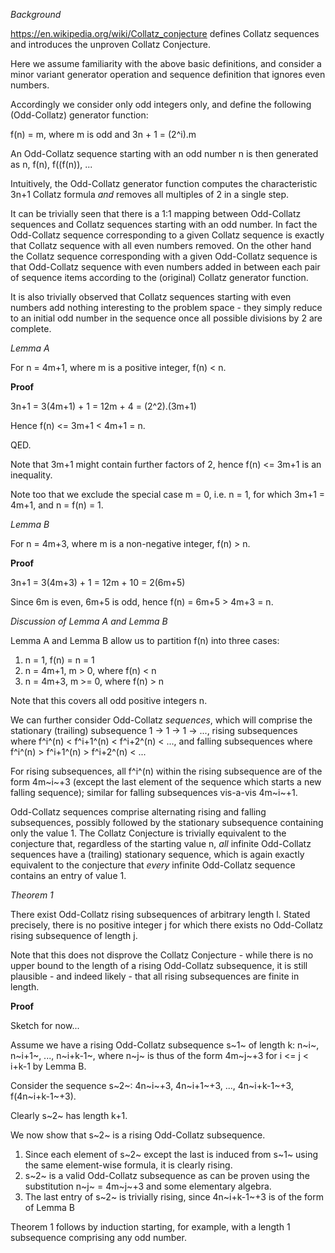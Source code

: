 *Background*

https://en.wikipedia.org/wiki/Collatz_conjecture defines Collatz sequences and introduces the unproven Collatz Conjecture.

Here we assume familiarity with the above basic definitions, and consider a minor variant generator operation and sequence definition that ignores even numbers.

Accordingly we consider only odd integers only, and define the following (Odd-Collatz) generator function:

 f(n) = m, where m is odd and 3n + 1 = (2^i).m
 
An Odd-Collatz sequence starting with an odd number n is then generated as n, f(n), f((f(n)), ...

Intuitively, the Odd-Collatz generator function computes the characteristic 3n+1 Collatz formula _and_ removes all multiples of 2 in a single step.

It can be trivially seen that there is a 1:1 mapping between Odd-Collatz sequences and Collatz sequences starting with an odd number. In fact the Odd-Collatz sequence corresponding to a given Collatz sequence is exactly that Collatz sequence with all even numbers removed. On the other hand the Collatz sequence corresponding with a given Odd-Collatz sequence is that Odd-Collatz sequence with even numbers added in between each pair of sequence items according to the (original) Collatz generator function.

It is also trivially observed that Collatz sequences starting with even numbers add nothing interesting to the problem space - they simply reduce to an initial odd number in the sequence once all possible divisions by 2 are complete.

*Lemma A*

For n = 4m+1, where m is a positive integer, f(n) < n.

**Proof**

3n+1 = 3(4m+1) + 1 = 12m + 4 = (2^2).(3m+1)

Hence f(n) <= 3m+1 < 4m+1 = n.

QED.

Note that 3m+1 might contain further factors of 2, hence f(n) <= 3m+1 is an inequality.

Note too that we exclude the special case m = 0, i.e. n = 1, for which 3m+1 = 4m+1, and n = f(n) = 1.

*Lemma B*

For n = 4m+3, where m is a non-negative integer, f(n) > n.

**Proof**

3n+1 = 3(4m+3) + 1 = 12m + 10 = 2(6m+5)

Since 6m is even, 6m+5 is odd, hence f(n) = 6m+5 > 4m+3 = n.

*Discussion of Lemma A and Lemma B*

Lemma A and Lemma B allow us to partition f(n) into three cases:
  1. n = 1, f(n) = n = 1
  2. n = 4m+1, m > 0, where f(n) < n
  3. n = 4m+3, m >= 0, where f(n) > n

Note that this covers all odd positive integers n.

We can further consider Odd-Collatz _sequences_, which will comprise the stationary (trailing) subsequence 1 -> 1 -> 1 -> ..., rising subsequences where f^i^(n) < f^i+1^(n) < f^i+2^(n) < ..., and falling subsequences where f^i^(n) > f^i+1^(n) > f^i+2^(n) < ...

For rising subsequences, all f^i^(n) within the rising subsequence are of the form 4m~i~+3 (except the last element of the sequence which starts a new falling sequence); similar for falling subsequences vis-a-vis 4m~i~+1.

Odd-Collatz sequences comprise alternating rising and falling subsequences, possibly followed by the stationary subsequence containing only the value 1. The Collatz Conjecture is trivially equivalent to the conjecture that, regardless of the starting value n, _all_ infinite Odd-Collatz sequences have a (trailing) stationary sequence, which is again exactly equivalent to the conjecture that _every_ infinite Odd-Collatz sequence contains an entry of value 1.

*Theorem 1*

There exist Odd-Collatz rising subsequences of arbitrary length l. Stated precisely, there is no positive integer j for which there exists no Odd-Collatz rising subsequence of length j.

Note that this does not disprove the Collatz Conjecture - while there is no upper bound to the length of a rising Odd-Collatz subsequence, it is still plausible - and indeed likely - that all rising subsequences are finite in length.

**Proof**

Sketch for now...

Assume we have a rising Odd-Collatz subsequence s~1~ of length k: n~i~, n~i+1~, ..., n~i+k-1~, where n~j~ is thus of the form 4m~j~+3 for i <= j < i+k-1 by Lemma B.

Consider the sequence s~2~: 4n~i~+3, 4n~i+1~+3, ..., 4n~i+k-1~+3, f(4n~i+k-1~+3).

Clearly s~2~ has length k+1.

We now show that s~2~ is a rising Odd-Collatz subsequence.

  1. Since each element of s~2~ except the last is induced from s~1~ using the same element-wise formula, it is clearly rising.
  2. s~2~ is a valid Odd-Collatz subsequence as can be proven using the substitution n~j~ = 4m~j~+3 and some elementary algebra.
  3. The last entry of s~2~ is trivially rising, since 4n~i+k-1~+3 is of the form of Lemma B

Theorem 1 follows by induction starting, for example, with a length 1 subsequence comprising any odd number.

 
